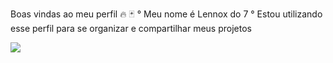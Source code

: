 Boas vindas ao meu perfil 🔥 🃏
° Meu nome é Lennox do 7
° Estou utilizando esse perfil para se organizar e compartilhar meus projetos


![](https://media1.tenor.com/m/x4fU1yMhBx0AAAAC/chico-moedas-aquariano-nato.gif)
